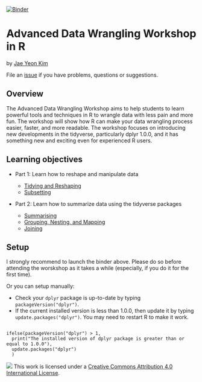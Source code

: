 [![Binder](https://mybinder.org/badge_logo.svg)](https://mybinder.org/v2/gh/dlab-berkeley/advanced-data-wrangling-in-R/master?urlpath=rstudio)

# Advanced Data Wrangling Workshop in R

by [Jae Yeon Kim](https://jaeyk.github.io/)

File an [issue](https://github.com/dlab-berkeley/advanced-data-wrangling-in-R/issues) if you have problems, questions or suggestions.

## Overview

The Advanced Data Wrangling Workshop aims to help students to learn powerful tools and techniques in R to wrangle data with less pain and more fun. The workshop will show how R can make your data wrangling process easier, faster, and more readable. The workshop focuses on introducing new developments in the tidyverse, particularly dplyr 1.0.0, and it has something new and exciting even for experienced R users.

## Learning objectives

- Part 1: Learn how to reshape and manipulate data

  - [Tidying and Reshaping](https://github.com/dlab-berkeley/advanced-data-wrangling-in-R/blob/master/code/01_tidy_reshaping.Rmd)
  - [Subsetting](https://github.com/dlab-berkeley/advanced-data-wrangling-in-R/blob/master/code/02_subsetting.Rmd)

- Part 2: Learn how to summarize data using the tidyverse packages

  - [Summarising](https://github.com/dlab-berkeley/advanced-data-wrangling-in-R/blob/master/code/03_summarizing.Rmd)
  - [Grouping, Nesting, and Mapping](https://github.com/dlab-berkeley/advanced-data-wrangling-in-R/blob/master/code/04_grouping_nesting_mapping.Rmd)
  - [Joining](https://github.com/dlab-berkeley/advanced-data-wrangling-in-R/blob/master/code/05_joining.Rmd)

## Setup

I strongly recommend to launch the binder above. Please do so before attending the worskshop as it takes a while (especially, if you do it for the first time).

Or you can setup manually:

- Check your `dplyr` package is up-to-date by typing `packageVersion("dplyr")`.
- If the current installed version is less than 1.0.0, then update it by typing `update.packages("dplyr")`. You may need to restart R to make it work.

```{r}

ifelse(packageVersion("dplyr") > 1, 
  print("The installed version of dplyr package is greater than or equal to 1.0.0"), 
  update.packages("dplyr")
  )

```

![](https://i.creativecommons.org/l/by/4.0/88x31.png) This work is licensed under a [Creative Commons Attribution 4.0 International License](https://creativecommons.org/licenses/by/4.0/).
